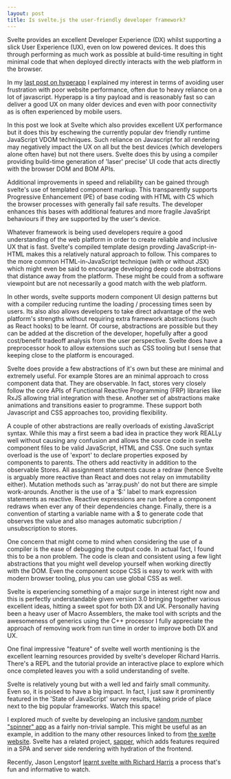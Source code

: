```yaml
---
layout: post
title: Is svelte.js the user-friendly developer framework?
---
```


<div class="message">
Svelte provides an excellent Developer Experience (DX) whilst supporting a slick User Experience (UX), even on low powered devices. It does this through performing as much work as possible at build-time resulting in tight minimal code that when deployed directly interacts with the web platform in the browser.
</div>

In my [last post on hyperapp](/2019/08/04/hyperapp-micro-framework/) I explained my interest in terms of avoiding user frustration with poor website performance, often due to heavy reliance on a lot of javascript. Hyperapp is a tiny payload and is reasonably fast so can deliver a good UX on many older devices and even with poor connectivity as is often experienced by mobile users.

In this post we look at Svelte which also provides excellent UX performance but it does this by eschewing the currently popular dev friendly runtime JavaScript VDOM techniques. Such reliance on Javascript for all rendering may negatively impact the UX on all but the best devices (which developers alone often have) but not there users. Svelte does this by using a compiler providing build-time generation of 'laser' precise' UI code that acts directly with the browser DOM and BOM APIs.

Additional improvements in speed and reliability can be gained through svelte's use of templated component markup. This transparently supports Progressive Enhancement (PE) of base coding with HTML with CS which the browser processes with generally fail safe results. The  developer enhances this bases with additional features and more fragile JavaSript behaviours if they are supported by the user's device.

Whatever framework is being used developers require a good understanding of the web platform in order to create reliable and inclusive UX that is fast. Svelte's compiled template design provding JavaScript-in-HTML makes this a relatively natural approach to follow. This compares to the more common HTML-in-JavaScript technique (with or without JSX) which might even be said to encourage developing deep code abstractions that distance away from the platform. These might be could from a software viewpoint but are not necessarily a good match with the web platform.

In other words, svelte supports modern component UI design patterns but with a compiler reducing runtime the loading / processing times seen by users. Its also also allows developers to take direct advantage of the web platform's strengths without requiring  extra framework abstractions (such as React hooks) to be learnt. Of course, abstractions are possible but they can be added at the discretion of the developer, hopefully after a good cost/benefit tradeoff analysis from the user perspective. Svelte does have a preprocessor hook to allow extensions such as CSS tooling but I sense that keeping close to the platform is encouraged.

Svelte does provide a few abstractions of it's own but these are minimal and extremely useful. For example Stores are an minimal approach to cross component data that. They are observable. In fact, stores very closely follow the core APIs of Functional Reactive Programming (FRP) libraries like RxJS allowing trial integration with these. Another set of abstractions make animations and transitions easier to programme. These support both Javascript and CSS approaches too, providing flexibility.

A couple of other abstractions are really overloads of existing JavaScript syntax. While this may a first seem a bad idea in practice they work REALLy well without causing any confusion and allows the source code in svelte component files to be valid JavaScript, HTML and CSS. One such syntax overload is the use of 'export' to declare properties exposed by components to parents. The others add reactivity in addition to the observable Stores. All assignment statements cause a redraw (hence Svelte is arguably more reactive than React and does not relay on immutability either). Mutation methods such as 'array.push' do not but there are simple work-arounds.  Another is the use of a '$:' label to mark expression statements as reactive. Reactive expressions are run before a component redraws when ever any of their dependencies change. Finally, there is a convention of starting a variable name with a $ to generate code that observes the value and also manages automatic subcription / unsubscription to stores.

One concern that might come to mind when considering the use of a compiler is the ease of debugging the output code. In actual fact, I found this to be a non problem. The code is clean and consistent using a few light abstractions that you might well develop yourself when working directly with the DOM. Even the component scope CSS is easy to work with with modern browser tooling, plus you can use global CSS as well.

Svelte is experiencing something of a major surge in interest right now and this is perfectly understandable given version 3.0 bringing together various excellent ideas, hitting a sweet spot for both DX and UK. Personally having been a heavy user of Macro Assemblers, the make tool with scripts and the awesomeness of generics using the C++ processor I fully appreciate the approach of removing work from run time in order to improve both DX and UX.

One final impressive "feature" of svelte well worth mentioning is the excellent learning resources provided by svelte's developer Richard Harris. There's a REPL and the tutorial provide an interactive place to explore which once completed leaves you with a solid understanding of svelte.

Svelte is relatively young but with a well led and fairly small community. Even so, it is poised to have a big impact. In fact, I just saw it prominently featured in the 'State of JavaScript' survey results, taking pride of place next to the big popular frameworks. Watch this space!

I explored much of svelte by developing an inclusive [random number "spinner" app](https://github.com/SteveALee/svelte-donut-spinner) as a fairly non-trivial sample. This might be useful as an example, in addition to the many other resources linked to from [the svelte website](https://svelte.dev/). Svelte has a related project, [sapper](https://sapper.svelte.dev/), which adds features required in a SPA and server side rendering with hydration of the frontend.

Recently, Jason Lengstorf [learnt svelte with Richard Harris](https://www.learnwithjason.dev/let-s-learn-svelte) a process that's fun and informative to watch.
